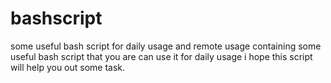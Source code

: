 # bashscript
some useful bash script for daily usage and remote usage
containing some useful bash script that you are can use it for daily usage i hope this script will help you out some task.
